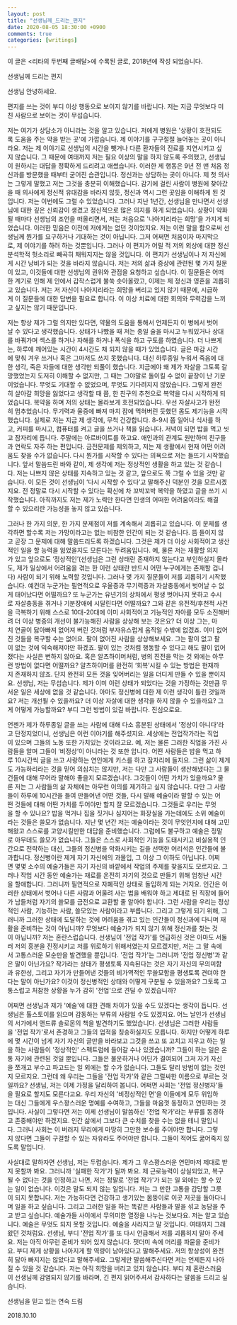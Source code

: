 ```yaml
---
layout: post
title: "선생님께_드리는_편지"
date: 2020-08-05 18:30:00 +0900
comments: true 
categories: [writings] 
---
```

이 글은 <리타의 두번째 글배달>에 수록된 글로, 2018년에 작성 되었습니다. 




선생님께 드리는 편지





선생님 안녕하세요. 

편지를 쓰는 것이 부디 이상 행동으로 보이지 않기를 바랍니다. 저는 지금 무엇보다 미친 사람으로 보이는 것이 무섭습니다.




저는 여기가 상담소가 아니라는 것을 알고 있습니다. 저에게 병원은 '상황이 호전되도록 도움을 주는 약을 받는 곳'에 가깝습니다. 제 이야기를 구구절절 늘어놓는 곳이 아니라요. 저는 제 이야기로 선생님의 시간을 뺏거나 다른 환자들의 진료를 지연시키고 싶지 않습니다. 그 때문에 여태까지 저는 필요 이상의 말을 하지 않도록 주의했고, 선생님이 원하시는 대답을 정확하게 드리려고 애썼습니다. 이러한 제 행동은 9년 전 맨 처음 정신과를 방문했을 때부터 굳어진 습관입니다. 정신과는 상담하는 곳이 아니다. 제 첫 의사는 그렇게 말했고 저는 그것을 충분히 이해했습니다. 감기에 걸린 사람이 병원에 찾아갔을 때 의사에게 정신적 유대감을 바라지 않듯, 정신과 역시 그런 곳임을 이해하게 된 것입니다. 저는 이번에도 그럴 수 있었습니다. 그러나 지난 1년간, 선생님을 만나면서 선생님에 대한 깊은 신뢰감이 생겼고 정신적으로 많은 의지를 하게 되었습니다. 상황이 악화될 때마다 선생님의 조언을 떠올리면서, 저는 처음으로 '나아지리라는 희망'을 가지게 되었습니다. 이러한 믿음은 이전에 저에게는 없던 것이었지요. 저는 이런 말을 함으로써 선생님께 뭔가를 요구하거나 기대하는 것이 아닙니다. 그저 어쩌면 처음이자 마지막으로, 제 이야기를 하려 하는 것뿐입니다. 그러나 이 편지가 어릴 적 저의 외상에 대한 정신분석학적 헛소리로 빼곡히 채워지지는 않을 것입니다. 이 편지가 선생님이나 저 자신에게 시간 낭비가 되는 것을 바라지 않습니다. 저는 저의 삶과 증상에 관련된 몇 가지 질문이 있고, 이것들에 대한 선생님의 권위와 관점을 요청하고 싶습니다. 이 질문들은 어떠한 계기로 인해 제 안에서 갑작스럽게 불쑥 솟아올랐고, 이제는 제 정신과 영혼을 괴롭히고 있습니다. 저는 저 자신이 나아지리라는 희망을 버리고 있지 않기 때문에, 시급하게 이 질문들에 대한 답변을 필요로 합니다. 이 이상 치료에 대한 회의와 무력감을 느끼고 싶지는 않기 때문입니다. 




저는 항상 제가 그럴 의지만 있다면, 약물의 도움을 통해서 언제든지 이 병에서 벗어날 수 있다고 생각했습니다. 상태가 나빴을 때 저는 종일 술을 마시고 누워있거나 상대를 바꿔가며 섹스를 하거나 자해를 하거나 폭식을 하고 구토를 하였습니다. 더 나쁘게는, 하루에 깨어있는 시간이 4시간도 채 되지 않을 때가 있었습니다. 글은 마감 시간에 맞춰 겨우 쓰거나 혹은 그마저도 쓰지 못했습니다. 대신 하루종일 누워서 죽음에 대한 생각, 죽은 자들에 대한 생각만 되풀이 했습니다. 지금에야 왜 제가 자살을 그토록 갈망했었는지 도저히 이해할 수 없지만, 그 때는 그야말로 돌이킬 수 없이 끝장이 난 기분이었습니다. 무엇도 기대할 수 없었으며, 무엇도 기다려지지 않았습니다. 그렇게 완전히 살아갈 희망을 잃었다고 생각할 때 쯤, 한 친구의 추천으로 복약을 다시 시작하게 되었습니다. 복약을 하며 저의 상태는 몰라보게 호전되었습니다. 우선 자살사고가 완전히 멈추었습니다. 무기력과 울증에 빠져 마치 잠에 먹혀버린 듯했던 몸도 제기능을 시작했습니다. 실제로 저는 지금 제 생각에, 무척 건강합니다. 8-9시 쯤 일어나 식사를 하고, 커피를 마시고, 컴퓨터를 켜고 글을 쓰거나 책을 읽습니다. 저녁이 되면 밥을 먹고 씻고 잠자리에 듭니다. 주말에는 아르바이트를 하고요. 애인과의 관계도 원만하며 친구들과 연락도 자주 하는 편입니다. 금전문제를 제외하고, 저는 제 생활에서 현재 어떤 어려움도 찾을 수가 없습니다. 다시 뭔가를 시작할 수 있다는 의욕으로 저는 들뜨기 시작했습니다. 앞서 말씀드린 바와 같이, 제 생각에 저는 정상적인 생활을 하고 있는 것 같습니다. 저는 나쁘지 않은 상태를 지속하고 있는 것 같고, 앞으로도 쭉 그럴 수 있을 것만 같습니다. 이 모든 것이 선생님이 ‘다시 시작할 수 있다’고 말해주신 덕분인 것을 모르시겠지요. 전 정말로 다시 시작할 수 있다는 확신에 차 꼬박꼬박 복약을 하였고 글을 쓰기 시작했습니다. 아직까지도 저는 제가 노력만 한다면 인생의 어떠한 어려움이라도 해결할 수 있으리란 가능성을 놓지 않고 있습니다.




그러나 한 가지 의문, 한 가지 문제점이 저를 계속해서 괴롭히고 있습니다. 이 문제를 생각하면 할수록 저는 가망이라고는 없는 비참한 인간이 되는 것 같습니다. 뜸 들이지 않고 곧장 그 문제에 대해 말씀드리도록 하겠습니다. 그것은 제가 더 이상 사회적이고 생산적인 일을 할 능력을 잃었을지도 모른다는 두려움입니다. 예, 물론 저는 재활할 의지가 있고 앞으로도 ‘정상적인’(선생님은 그런 상태란 존재하지 않는다고 부인하실지 몰라도, 제가 일상에서 어려움을 겪는 한 이런 상태란 반드시 어떤 누구에게는 존재할 겁니다) 사람이 되기 위해 노력할 것입니다. 그러나 몇 가지 질문들이 저를 괴롭히기 시작했습니다. 예컨대 누군가는 필연적으로 우울증과 무기력증과 자살충동에서 벗어날 수 없게 태어났다면 어떨까요? 또 누군가는 유년기의 상처에서 평생 벗어나지 못하고 수시로 자살충동을 겪거나 기분장애에 시달린다면 어떨까요? 그와 같은 유전적/후천적 사건을 극복하기 위해 스스로 10대-20대에 이미 사회적이고 기능적인 자아를 모두 소진해버려 더 이상 병증의 개선이 불가능해진 사람을 상상해 보는 것은요? 더 이상 그는, 마치 연골이 닳아빠져 없어져 버린 것처럼 부자유스럽게 움직일 수밖에 없겠죠. 이미 없어진 것들을 복구할 수는 없어요. 팔이 없어진 사람을 상상해보세요. 그는 팔이 없고 팔이 없는 것에 익숙해져야만 하겠죠. 팔이 있는 것처럼 행동할 수 있다고 해도 팔이 없어졌다는 사실은 변하지 않아요. 혹은 알츠하이머처럼, 병의 진전을 막는 것 외에는 아무런 방법이 없다면 어떨까요? 알츠하이머를 완전히 ‘회복’시킬 수 있는 방법은 현재까지 존재하지 않죠. 단지 완전히 모든 것을 잊어버리는 일을 더디게 만들 수 있을 뿐이지요. 선생님, 저는 무섭습니다. 제가 이미 이런 상태가 되었다는 것을 가정하는 것만큼 무서운 일은 세상에 없을 것 같습니다. 아마도 정신병에 대한 제 이런 생각이 틀린 것일까요? 저는 개선될 수 있을까요? 더 이상 자살에 대한 생각을 하지 않을 수 있을까요? 그게 어떻게 가능할까요? 부디 그런 방법이 있길 바랍니다. 진심으로요.




언젠가 제가 하루종일 글을 쓰는 사람에 대해 다소 흥분된 상태에서 '정상이 아니다'라고 단정지었더니, 선생님은 이런 이야기를 해주셨지요. 세상에는 전업작가라는 직업이 있으며 그들의 노동 또한 가치있는 것이라고요. 예, 저는 물론 그러한 직업을 가진 사람들을 알며 그들이 ‘비정상’이 아니라는 것 또한 압니다. 어떤 사람들은 밥을 먹고 하루 10시간씩 글을 쓰고 사랑하는 연인에게 키스를 하고 잠자리에 들지요. 그런 삶이 제게도 가능하리라는 것을 믿어 의심치는 않지만, 저는 다만 그 사람들이 생산해냈다는 그 물건들에 대해 무어라 말해야 좋을지 모르겠습니다. 그것들이 어떤 가치가 있을까요? 물론 저는 그 사람들의 삶 자체에는 아무런 이의를 제기하고 싶지 않습니다. 다만 그 사람들이 하루에 10시간을 들여 만들어낸 어떤 것들, 다시 말해 예술이라 말할 수 있는 어떤 것들에 대해 어떤 가치를 두어야만 할지 잘 모르겠습니다. 그것들로 우리는 무엇을 할 수 있나요? 밥을 먹거나 집을 짓거나 심지어는 화장실을 가는데에도 소위 예술이라는 것들은 쓸모가 없습니다. 지난 몇 년간 저는 예술이라는 것이 무엇인지에 대해 고민해왔고 스스로를 고양시킬만한 대답을 준비했습니다. 그럼에도 불구하고 예술은 정말로 아무데도 쓸모가 없습니다. 그들은 스스로 사회적인 기능을 도태시키고 비실용적 인간으로 전락하는 대신, 그들의 정신병을 악화시키는 길을 선택한 어리석은 인간들에 불과합니다. 정신병이란 제게 자기 자신에의 과몰입, 그 이상 그 이하도 아닙니다. 어쩌면 몇몇 소수의 예술가들은 자기 자신의 바깥에서 작업의 주제를 찾을지도 모르지요. 그러나 작업 시간 동안 예술가는 재료를 온전히 자기의 것으로 만들기 위해 엄청난 시간을 할애합니다. 그러니까 필연적으로 자폐적인 상태로 돌입하게 되는 거지요. 인간은 이러한 상태에서 벗어나 다른 사람과 어울려 사는 법을 배워야 하고 제대로 된 직장에 들어가 남들처럼 자기의 쓸모를 금전으로 교환할 줄 알아야 합니다. 그런 사람을 우리는 정상적인 사람, 기능하는 사람, 쓸모있는 사람이라고 부릅니다. 그리고 그렇게 되기 위해, 그러니까 그러한 상태에 도달하는 것에 어려움을 겪고 있는 인간들이 정신과에 다니며 재활을 준비하는 것이 아닙니까? 무엇보다 예술가가 되지 않기 위해 정신과를 찾는 것이 아닙니까? 저는 혼란스럽습니다. 선생님이 '전업 작가'를 언급하신 것은 아마도 서둘러 저의 흥분을 진정시키고 저를 위로하기 위해서였는지 모르겠지만, 저는 그 말 속에서 고통스러운 모순만을 발견했을 뿐입니다. '전업 작가'는 그러니까 '전업 정신병'과 같은 말이 아닌가요? 작가라는 상태가 평생토록 지속된다는 것은 자기 자신의 무의미함과 유한성, 그리고 자기가 만들어낸 것들의 비가역적인 무쓸모함을 평생토록 견뎌야 한다는 말이 아닌가요? 이것이 정신병적인 상태와 어떻게 구분될 수 있을까요? 그토록 고통스럽고 처참한 상황을 누가 감히 '전업'으로 견딜 수 있겠습니까? 




어쩌면 선생님과 제가 '예술'에 대한 견해 차이가 있을 수도 있겠다는 생각이 듭니다. 선생님은 톨스토이를 읽으며 감동하는 부류의 사람일 수도 있겠지요. 어느 날인가 선생님의 서가에서 앤드류 솔로몬의 책을 발견하기도 했었습니다. 선생님은 그러한 사람들을 '전업 작가'로서 존경하고 그들의 업적을 칭송하실지도 모릅니다. 하지만 어떻게 하루에 몇 시간이 넘게 자기 자신의 글만을 바라보고 그것을 쓰고 또 고치고 지우고 하는 일을 하는 사람들이 '정상적인' 스펙트럼에 들어갈 수나 있겠습니까? 그들이 하는 일은 온통 자기에 관련된 것일 뿐입니다. 그들은 불운하거나 어딘가 결여되어 그저 자기 자신을 쪼개고 부수고 파고드는 일 외에는 할 수가 없습니다. 그들도 달리 방법이 없는 것인지 모르지요. 그런데 왜 우리는 그들을 '전업 작가'와 같은 그럴싸한 이름으로 부르는 것일까요? 선생님, 저는 이제 가정을 달리하여 봅니다. 어쩌면 사회는 '전업 정신병자'들을 필요로 할지도 모른다고요. 우리 자신의 '비정상적인 면'을 이들에게 모두 위임하는 대신 그들에게 우스꽝스러운 명예를 수여하고, 그들을 마음껏 동정하고 연민하는 것입니다. 사실이 그렇다면 저는 이제 선생님이 말씀하신 '전업 작가'라는 부류를 동경하고 존중해야만 하겠지요. 인간 삶에서 그보다 큰 수치를 찾을 수는 없을 테니 말입니다. 그러니 사회는 이 버러지 무리에게 마땅히 그만한 보수를 주어야만 합니다. 그렇지 않다면 그들이 구걸할 수 있는 자유라도 주어야만 합니다. 그들이 적어도 굶어죽지 않도록 말입니다. 




사실대로 말하자면 선생님, 저는 두렵습니다. 제가 그 우스꽝스러운 연민마저 제대로 받지 못할까 봐요. 그러니까 '실패한 작가'가 될까 봐요. 제 근로능력이 상실되었고, 복구될 수 없다는 것을 인정하고 나면, 저는 정말로 '전업 작가'가 되는 일 외에는 할 수 있는 일이 없습니다. 이것은 말도 되지 않는 일입니다. 저는 그 만한 고통을 감당할 그릇이 되지 못합니다. 저는 가능하다면 건강하고 생기있는 몸뚱이로 이곳 저곳을 돌아다니며 일을 하고 싶습니다. 그리고 그러한 일을 하는 똑같은 사람들과 말을 섞고 농담을 주고 받고 싶습니다. 예술가들 사이에서 무의미한 열정을 나누는 것보다요. 저는 알고 있습니다. 예술은 무엇도 되지 못할 것입니다. 예술을 사라지고 말 것입니다. 여태까지 그래왔던 것처럼요. 선생님, 부디 '전업 작가'를 또 다시 언급해서 저를 괴롭히지 말아 주세요. 저는 아직 아무런 준비가 되어 있지 않습니다. 잿더미 속에 머리를 파묻을 준비가요. 부디 제게 상황을 나아지게 할 역량이 남아있다고 말해주세요. 저의 항상성이 완전히 닳아 빠지지는 않았다고 말해주세요. 그렇게만 말씀해주신다면 저는 언제든지 나아질 수 있을 것 같습니다. 저는 아직 희망을 버리고 있지 않습니다. 부디 제 혼란스러움이 선생님께 감염되지 않기를 바라며, 긴 편지 읽어주셔서 감사하다는 말씀을 드리고 싶습니다.




선생님을 믿고 있는 연숙 드림

2018.10.10





